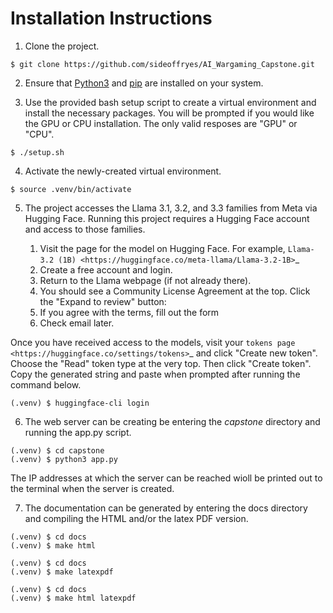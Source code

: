 # Installation Instructions

1. Clone the project.

```console
$ git clone https://github.com/sideoffryes/AI_Wargaming_Capstone.git
```

2. Ensure that [Python3](https://www.python.org/downloads/) and [pip](https://pip.pypa.io/en/stable/installation/) are installed on your system.

3. Use the provided bash setup script to create a virtual environment and install the necessary packages. You will be prompted if you would like the GPU or CPU installation. The only valid resposes are "GPU" or "CPU".

```console
$ ./setup.sh
```

4. Activate the newly-created virtual environment.

```console
$ source .venv/bin/activate
```

5. The project accesses the Llama 3.1, 3.2, and 3.3 families from Meta via Hugging Face. Running this project requires a Hugging Face account and access to those families.

    1. Visit the page for the model on Hugging Face. For example, `Llama-3.2 (1B) <https://huggingface.co/meta-llama/Llama-3.2-1B>`_
    2. Create a free account and login.
    3. Return to the Llama webpage (if not already there).
    4. You should see a Community License Agreement at the top. Click the "Expand to review" button:
    5. If you agree with the terms, fill out the form
    6. Check email later.

Once you have received access to the models, visit your `tokens page <https://huggingface.co/settings/tokens>`_ and click "Create new token". Choose the "Read" token type at the very top. Then click "Create token". Copy the generated string and paste when prompted after running the command below.

```console
(.venv) $ huggingface-cli login
```

6. The web server can be creating be entering the *capstone* directory and running the app.py script.

```console
(.venv) $ cd capstone
(.venv) $ python3 app.py
```

The IP addresses at which the server can be reached wioll be printed out to the terminal when the server is created.

7. The documentation can be generated by entering the docs directory and compiling the HTML and/or the latex PDF version.

```console
(.venv) $ cd docs
(.venv) $ make html
```

```console
(.venv) $ cd docs
(.venv) $ make latexpdf
```

```console
(.venv) $ cd docs
(.venv) $ make html latexpdf
```
